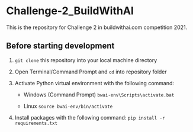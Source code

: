 # Challenge-2_BuildWithAI
This is the repository for Challenge 2 in buildwithai.com competition 2021.

## Before starting development
1. `git clone` this repository into your local machine directory
   
2. Open Terminal/Command Prompt and `cd` into repository folder
   
3. Activate Python virtual environment with the following command:
   - Windows (Command Prompt)
   `bwai-env\Scripts\activate.bat`

   - Linux
    `source bwai-env/bin/activate`

4. Install packages with the following command:
   `pip install -r requirements.txt`